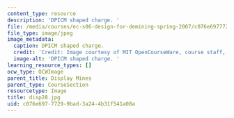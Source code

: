 ```yaml
---
content_type: resource
description: 'DPICM shaped charge. '
file: /media/courses/ec-s06-design-for-demining-spring-2007/c076e69777299bad3a244b31f541a08a_disp28.jpg
file_type: image/jpeg
image_metadata:
  caption: DPICM shaped charge.
  credit: 'Credit: Image courtesy of MIT OpenCourseWare, course staff, and students.'
  image-alt: 'DPICM shaped charge. '
learning_resource_types: []
ocw_type: OCWImage
parent_title: Display Mines
parent_type: CourseSection
resourcetype: Image
title: disp28.jpg
uid: c076e697-7729-9bad-3a24-4b31f541a08a
---
```

